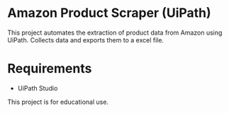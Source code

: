 # Amazon Product Scraper (UiPath) 

This project automates the extraction of product data from Amazon using UiPath. Collects data and exports them to a excel file.

# Requirements 
- UiPath Studio

This project is for educational use. 
